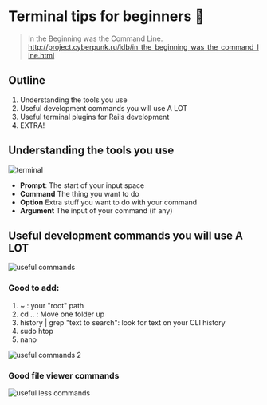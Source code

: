 # Terminal tips for beginners 🐣
> In the Beginning was the Command Line.
http://project.cyberpunk.ru/idb/in_the_beginning_was_the_command_line.html

## Outline
1. Understanding the tools you use
2. Useful development commands you will use A LOT
3. Useful terminal plugins for Rails development
4. EXTRA!


## Understanding the tools you use

![terminal](https://softcover.s3.amazonaws.com/636/learn_enough_command_line/images/figures/anatomy.png)

- **Prompt**: The start of your input space
- **Command** The thing you want to do
- **Option** Extra stuff you want to do with your command
- **Argument** The input of your command (if any)

## Useful development commands you will use A LOT

![useful commands](https://duaw26jehqd4r.cloudfront.net/items/0C1t3r3P3z1q431a2M41/Image%202019-02-06%20at%2011.45.45%20AM.png)

### Good to add:

1. ~ : your "root" path
2. cd .. : Move one folder up
3. history | grep "text to search": look for text on your CLI history
4. sudo htop 
5. nano 

![useful commands 2](https://duaw26jehqd4r.cloudfront.net/items/3m1P3C2N191j0d1M1v0M/Image%202019-02-06%20at%2011.48.19%20AM.png)


### Good file viewer commands
![useful less commands](https://duaw26jehqd4r.cloudfront.net/items/3G1Q1t1v1u1Z2r0B3t1i/Image%202019-02-06%20at%2011.49.41%20AM.png)

